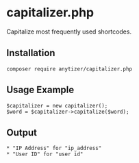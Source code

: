 # capitalizer.php

Capitalize most frequently used shortcodes.


## Installation

    composer require anytizer/capitalizer.php


## Usage Example

    $capitalizer = new capitalizer();
    $word = $capitalizer->capitalize($word);


## Output

	* "IP Address" for "ip_address"
	* "User ID" for "user id"
